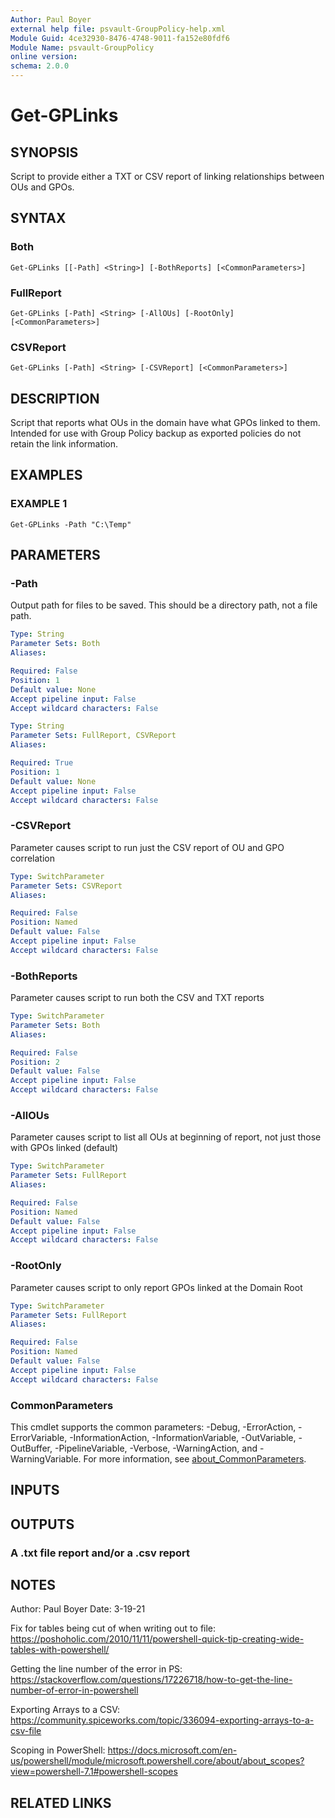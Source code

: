 ```yaml
---
Author: Paul Boyer
external help file: psvault-GroupPolicy-help.xml
Module Guid: 4ce32930-8476-4748-9011-fa152e80fdf6
Module Name: psvault-GroupPolicy
online version:
schema: 2.0.0
---
```


# Get-GPLinks

## SYNOPSIS
Script to provide either a TXT or CSV report of linking relationships between OUs and GPOs.

## SYNTAX

### Both
```
Get-GPLinks [[-Path] <String>] [-BothReports] [<CommonParameters>]
```

### FullReport
```
Get-GPLinks [-Path] <String> [-AllOUs] [-RootOnly] [<CommonParameters>]
```

### CSVReport
```
Get-GPLinks [-Path] <String> [-CSVReport] [<CommonParameters>]
```

## DESCRIPTION
Script that reports what OUs in the domain have what GPOs linked to them. 
Intended for use with Group Policy backup as exported policies do not retain the link information.

## EXAMPLES

### EXAMPLE 1
```
Get-GPLinks -Path "C:\Temp"
```

## PARAMETERS

### -Path
Output path for files to be saved.
This should be a directory path, not a file path.

```yaml
Type: String
Parameter Sets: Both
Aliases:

Required: False
Position: 1
Default value: None
Accept pipeline input: False
Accept wildcard characters: False
```

```yaml
Type: String
Parameter Sets: FullReport, CSVReport
Aliases:

Required: True
Position: 1
Default value: None
Accept pipeline input: False
Accept wildcard characters: False
```

### -CSVReport
Parameter causes script to run just the CSV report of OU and GPO correlation

```yaml
Type: SwitchParameter
Parameter Sets: CSVReport
Aliases:

Required: False
Position: Named
Default value: False
Accept pipeline input: False
Accept wildcard characters: False
```

### -BothReports
Parameter causes script to run both the CSV and TXT reports

```yaml
Type: SwitchParameter
Parameter Sets: Both
Aliases:

Required: False
Position: 2
Default value: False
Accept pipeline input: False
Accept wildcard characters: False
```

### -AllOUs
Parameter causes script to list all OUs at beginning of report, not just those with GPOs linked (default)

```yaml
Type: SwitchParameter
Parameter Sets: FullReport
Aliases:

Required: False
Position: Named
Default value: False
Accept pipeline input: False
Accept wildcard characters: False
```

### -RootOnly
Parameter causes script to only report GPOs linked at the Domain Root

```yaml
Type: SwitchParameter
Parameter Sets: FullReport
Aliases:

Required: False
Position: Named
Default value: False
Accept pipeline input: False
Accept wildcard characters: False
```

### CommonParameters
This cmdlet supports the common parameters: -Debug, -ErrorAction, -ErrorVariable, -InformationAction, -InformationVariable, -OutVariable, -OutBuffer, -PipelineVariable, -Verbose, -WarningAction, and -WarningVariable. For more information, see [about_CommonParameters](http://go.microsoft.com/fwlink/?LinkID=113216).

## INPUTS

## OUTPUTS

### A .txt file report and/or a .csv report
## NOTES
Author: Paul Boyer
Date: 3-19-21

Fix for tables being cut of when writing out to file: https://poshoholic.com/2010/11/11/powershell-quick-tip-creating-wide-tables-with-powershell/

Getting the line number of the error in PS: https://stackoverflow.com/questions/17226718/how-to-get-the-line-number-of-error-in-powershell

Exporting Arrays to a CSV: https://community.spiceworks.com/topic/336094-exporting-arrays-to-a-csv-file

Scoping in PowerShell: https://docs.microsoft.com/en-us/powershell/module/microsoft.powershell.core/about/about_scopes?view=powershell-7.1#powershell-scopes

## RELATED LINKS
